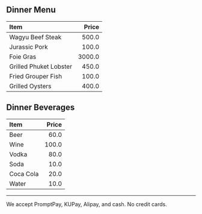 ## Dinner Menu

| Item                                   | Price |
|:---------------------------------------|------:|
| Wagyu Beef Steak                            |  500.0  |
| Jurassic Pork                           |  100.0  |
| Foie Gras                            |  3000.0  |
| Grilled Phuket Lobster                            |  450.0  |
| Fried Grouper Fish                            |  100.0  |
| Grilled Oysters                            |  400.0  |

## Dinner Beverages

| Item                                   | Price |
|:---------------------------------------|------:|
| Beer                            |  60.0  |
| Wine                            |  100.0  |
| Vodka                            |  80.0  |
| Soda                            |  10.0  |
| Coca Cola                            |  20.0  |
| Water                            |  10.0  |
---

We accept PromptPay, KUPay, Alipay, and cash. No credit cards.

